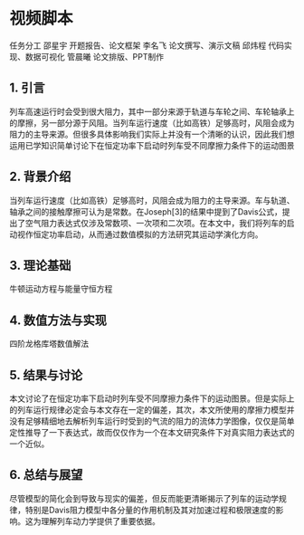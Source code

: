# 视频脚本
任务分工
邵星宇  开题报告、论文框架
李名飞  论文撰写、演示文稿
邱炜程  代码实现、数据可视化
管晨曦  论文排版、PPT制作


## 1. 引言
列车高速运行时会受到很大阻力，其中一部分来源于轨道与车轮之间、车轮轴承上的摩擦，另一部分源于风阻。当列车运行速度（比如高铁）足够高时，风阻会成为阻力的主导来源。但很多具体影响我们实际上并没有一个清晰的认识，因此我们想运用已学知识简单讨论下在恒定功率下启动时列车受不同摩擦力条件下的运动图景

## 2. 背景介绍
当列车运行速度（比如高铁）足够高时，风阻会成为阻力的主导来源。车与轨道、轴承之间的接触摩擦可认为是常数。在Joseph[3]的结果中提到了Davis公式，提出了空气阻力表达式仅涉及常数项、一次项和二次项。在本文中，我们将列车的启动视作恒定功率启动，从而通过数值模拟的方法研究其运动学演化方向。

## 3. 理论基础
牛顿运动方程与能量守恒方程

## 4. 数值方法与实现
四阶龙格库塔数值解法

## 5. 结果与讨论
本文讨论了在恒定功率下启动时列车受不同摩擦力条件下的运动图景。但是实际上的列车运行规律必定会与本文存在一定的偏差，其次，本文所使用的摩擦力模型并没有足够精细地去解析列车运行时受到的气流的阻力的流体力学图像，仅仅是简单定性推导了一下表达式，故而仅仅作为一个在本文研究条件下对真实阻力表达式的一个近似。

## 6. 总结与展望
尽管模型的简化会到导致与现实的偏差，但反而能更清晰揭示了列车的运动学规律，特别是Davis阻力模型中各分量的作用机制及其对加速过程和极限速度的影响。这为理解列车动力学提供了重要依据。

